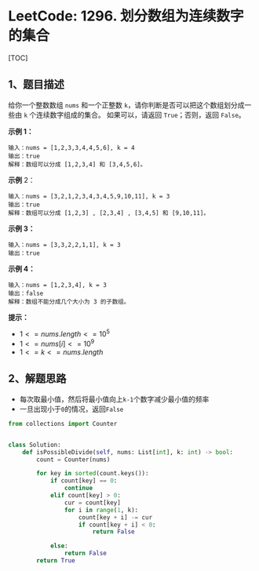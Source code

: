 # LeetCode: 1296. 划分数组为连续数字的集合

[TOC]

## 1、题目描述

给你一个整数数组 `nums` 和一个正整数 `k`，请你判断是否可以把这个数组划分成一些由 `k` 个连续数字组成的集合。
如果可以，请返回 `True`；否则，返回 `False`。

 

**示例 1：**

```
输入：nums = [1,2,3,3,4,4,5,6], k = 4
输出：true
解释：数组可以分成 [1,2,3,4] 和 [3,4,5,6]。
```


**示例** 2：

```
输入：nums = [3,2,1,2,3,4,3,4,5,9,10,11], k = 3
输出：true
解释：数组可以分成 [1,2,3] , [2,3,4] , [3,4,5] 和 [9,10,11]。
```


**示例 3：**

```
输入：nums = [3,3,2,2,1,1], k = 3
输出：true
```


**示例 4：**

```
输入：nums = [1,2,3,4], k = 3
输出：false
解释：数组不能分成几个大小为 3 的子数组。
```

**提示：**

-   $1 <= nums.length <= 10^5$
-   $1 <= nums[i] <= 10^9$
-   $1 <= k <= nums.length$



## 2、解题思路

-   每次取最小值，然后将最小值向上`k-1`个数字减少最小值的频率
-   一旦出现小于`0`的情况，返回`False`



```python
from collections import Counter


class Solution:
    def isPossibleDivide(self, nums: List[int], k: int) -> bool:
        count = Counter(nums)

        for key in sorted(count.keys()):
            if count[key] == 0:
                continue
            elif count[key] > 0:
                cur = count[key]
                for i in range(1, k):
                    count[key + i] -= cur
                    if count[key + i] < 0:
                        return False

            else:
                return False
        return True
```

